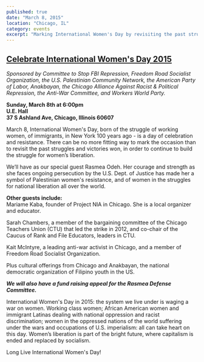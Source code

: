 ```yaml
---
published: true
date: "March 8, 2015"
location: "Chicago, IL"
category: events
excerpt: "Marking International Women's Day by revisiting the past struggles and victories won, in order to continue to build the struggle for women’s liberation"
---
```


## [ Celebrate International Women's Day 2015](https://www.facebook.com/events/652756228169625/)
_Sponsored by Committee to Stop FBI Repression, Freedom Road Socialist Organization, the U.S. Palestinian Community Network, the American Party of Labor, Anakbayan, the Chicago Alliance Against Racist & Political Repression, the Anti-War Committee, and Workers World Party._

**Sunday, March 8th at 6:00pm
<br>U.E. Hall
<br>37 S Ashland Ave, Chicago, Illinois 60607**


March 8, International Women's Day, born of the struggle of working women, of immigrants, in New York 100 years ago - is a day of celebration and resistance. There can be no more fitting way to mark the occasion than to revisit the past struggles and victories won, in order to continue to build the struggle for women’s liberation.

We’ll have as our special guest Rasmea Odeh. Her courage and strength as she faces ongoing persecution by the U.S. Dept. of Justice has made her a symbol of Palestinian women's resistance, and of women in the struggles for national liberation all over the world.

**Other guests include:**
<br>Mariame Kaba, founder of Project NIA in Chicago. She is a local organizer and educator.

Sarah Chambers, a member of the bargaining committee of the Chicago Teachers Union (CTU) that led the strike in 2012, and co-chair of the Caucus of Rank and File Educators, leaders in CTU.

Kait McIntyre, a leading anti-war activist in Chicago, and a member of Freedom Road Socialist Organization.

Plus cultural offerings from Chicago and Anakbayan, the national democratic organization of Filipino youth in the US.

**_We will also have a fund raising appeal for the Rasmea Defense Committee._**

International Women's Day in 2015: the system we live under is waging a war on women. Working class women; African American women and immigrant Latinas dealing with national oppression and racist discrimination; women in the oppressed nations of the world suffering under the wars and occupations of U.S. imperialism: all can take heart on this day. Women’s liberation is part of the bright future, where capitalism is ended and replaced by socialism.

Long Live International Women's Day!